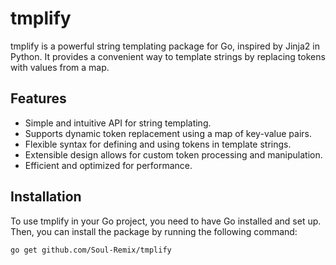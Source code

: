 # tmplify

tmplify is a powerful string templating package for Go, inspired by Jinja2 in Python. It provides a convenient way to template strings by replacing tokens with values from a map.

## Features

- Simple and intuitive API for string templating.
- Supports dynamic token replacement using a map of key-value pairs.
- Flexible syntax for defining and using tokens in template strings.
- Extensible design allows for custom token processing and manipulation.
- Efficient and optimized for performance.

## Installation

To use tmplify in your Go project, you need to have Go installed and set up. Then, you can install the package by running the following command:

```shell
go get github.com/Soul-Remix/tmplify
```
